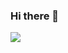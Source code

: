 ### Hi there 👋

<img src="https://img.shields.io/badge/이름-색상코드?style=flat-square&logo=로고명&logoColor=로고색"/>
